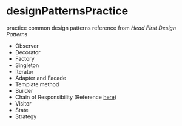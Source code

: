 # designPatternsPractice
practice common design patterns reference from _Head First Design Patterns_
- Observer
- Decorator
- Factory
- Singleton
- Iterator
- Adapter and Facade
- Template method
- Builder
- Chain of Responsibility (Reference [here](https://www.cnblogs.com/tanshaoshenghao/p/10741160.html))
- Visitor
- State
- Strategy